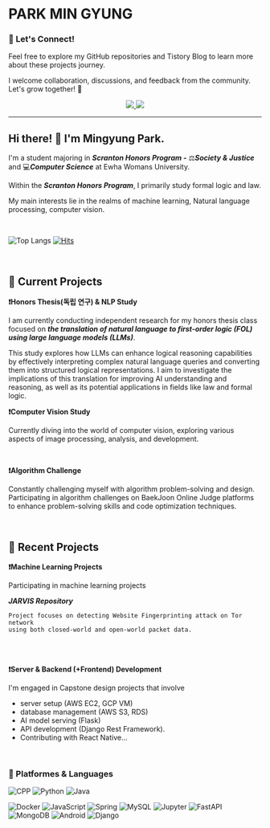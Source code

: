# PARK MIN GYUNG
### 🤝 Let's Connect!

Feel free to explore my GitHub repositories and Tistory Blog to learn more about these projects journey. 

I welcome collaboration, discussions, and feedback from the community. Let's grow together! 🌱

<div align=center> 
  
<a href="mailto:m11ngyung3@gmail.com">
  <img src="https://img.shields.io/badge/m11ngyung3@gmail.com-EA4335?&logo=Gmail&logoColor=white&link=m11ngyung3@gmail.com"/>
</a>
<a href="https://he-kate1130.tistory.com/">
  <img src="https://img.shields.io/badge/KATE.log-000000?&logo=Tistory&logoColor=white"/>
</a>


</div> 



----

## Hi there! 👋 I'm Mingyung Park.

I'm a student majoring in ***Scranton Honors Program -*** ⚖️***Society & Justice*** and 💻***Computer Science*** at Ewha Womans University. 

Within the ***Scranton Honors Program***, I primarily study formal logic and law.

My main interests lie in the realms of machine learning, Natural language processing, computer vision.

<br/>

![Top Langs](https://github-readme-stats.vercel.app/api/top-langs/?username=mingyung-park&layout=compact&theme=dracula)
[![Hits](https://hits.seeyoufarm.com/api/count/incr/badge.svg?url=https%3A%2F%2Fgithub.com%2Fmingyung-park&count_bg=%23FF007B&title_bg=%23555555&icon=&icon_color=%23E7E7E7&title=HITS+%3A%29&edge_flat=false)](https://hits.seeyoufarm.com)

<br/>

## 🚀 Current Projects

**❗Honors Thesis(독립 연구) & NLP Study**

I am currently conducting independent research for my honors thesis class focused on ***the translation of natural language to first-order logic (FOL) using large language models (LLMs)***. 

This study explores how LLMs can enhance logical reasoning capabilities by effectively interpreting complex natural language queries and converting them into structured logical representations. I aim to investigate the implications of this translation for improving AI understanding and reasoning, as well as its potential applications in fields like law and formal logic.


**❗Computer Vision Study**

Currently diving into the world of computer vision, exploring various aspects of image processing, analysis, and development.

<br/>

**❗Algorithm Challenge**

Constantly challenging myself with algorithm problem-solving and design. Participating in algorithm challenges on BaekJoon Online Judge platforms to enhance problem-solving skills and code optimization techniques.<br/>

<br/>

## 🚀 Recent Projects

**❗Machine Learning Projects**

Participating in machine learning projects 

***JARVIS Repository***

    Project focuses on detecting Website Fingerprinting attack on Tor network 
    using both closed-world and open-world packet data.

<br/>

<br/>

**❗Server & Backend (+Frontend) Development**

I'm engaged in Capstone design projects that involve 
- server setup (AWS EC2, GCP VM)
- database management (AWS S3, RDS)
- AI model serving (Flask)
- API development (Django Rest Framework).
- Contributing with React Native...

<br/>


### 💪 Platformes & Languages

![CPP](https://img.shields.io/badge/C++-00599C.svg?&logo=c%2B%2B&logo=c&logoColor=white)
![Python](https://img.shields.io/badge/Python-3776AB.svg?&logo=Python&logoColor=white)
![Java](https://img.shields.io/badge/Java-007396.svg?&logo=OpenJDK&logoColor=white)

![Docker](https://img.shields.io/badge/Docker-2496ED.svg?&logo=Docker&logoColor=white)
![JavaScript](https://img.shields.io/badge/JavaScript-F7DF1E.svg?&logo=JavaScript&logoColor=white)
![Spring](https://img.shields.io/badge/Spring-6DB33F.svg?&logo=Spring&logoColor=white)
![MySQL](https://img.shields.io/badge/MySQL-4479A1.svg?&logo=MySQL&logoColor=white)
![Jupyter](https://img.shields.io/badge/Jupyter-F37626.svg?&logo=Jupyter&logoColor=white)
![FastAPI](https://img.shields.io/badge/FastAPI-009688.svg?&logo=FastAPI&logoColor=white)
![MongoDB](https://img.shields.io/badge/MongoDB-47A248.svg?&logo=MongoDB&logoColor=white)
![Android](https://img.shields.io/badge/Android-3DDC84.svg?&logo=Android&logoColor=white)
![Django](https://img.shields.io/badge/Django-092E20.svg?&logo=Django&logoColor=white)



<!--
**mingyung-park/mingyung-park** is a ✨ _special_ ✨ repository because its `README.md` (this file) appears on your GitHub profile.

Here are some ideas to get you started:

- 🔭 I’m currently working on ...
- 🌱 I’m currently learning ...
- 👯 I’m looking to collaborate on ...
- 🤔 I’m looking for help with ...
- 💬 Ask me about ...
- 📫 How to reach me: ...
- 😄 Pronouns: ...
- ⚡ Fun fact: ...

[![Solved.ac Profile](http://mazassumnida.wtf/api/v2/generate_badge?boj=kateking001130)](https://solved.ac/kateking001130/)

-->
